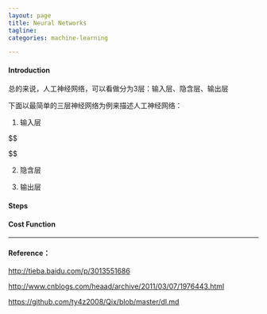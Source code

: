 ```yaml
---
layout: page
title: Neural Networks
tagline:
categories: machine-learning

---
```


#### Introduction

总的来说，人工神经网络，可以看做分为3层：输入层、隐含层、输出层

下面以最简单的三层神经网络为例来描述人工神经网络：

1. 输入层

$$

$$


2. 隐含层

3. 输出层

#### Steps


#### Cost Function

---

#### Reference：

http://tieba.baidu.com/p/3013551686

http://www.cnblogs.com/heaad/archive/2011/03/07/1976443.html

https://github.com/ty4z2008/Qix/blob/master/dl.md
